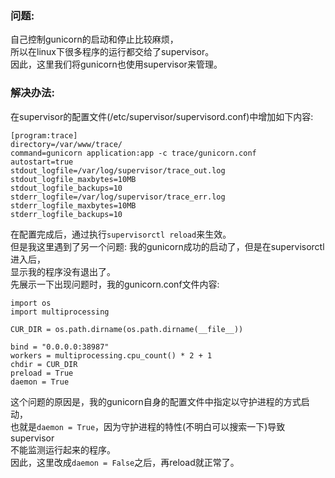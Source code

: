 ### 问题:
自己控制gunicorn的启动和停止比较麻烦，  
所以在linux下很多程序的运行都交给了supervisor。  
因此，这里我们将gunicorn也使用supervisor来管理。  
### 解决办法:
在supervisor的配置文件(/etc/supervisor/supervisord.conf)中增加如下内容:  
```
[program:trace]
directory=/var/www/trace/
command=gunicorn application:app -c trace/gunicorn.conf
autostart=true
stdout_logfile=/var/log/supervisor/trace_out.log
stdout_logfile_maxbytes=10MB
stdout_logfile_backups=10
stderr_logfile=/var/log/supervisor/trace_err.log
stderr_logfile_maxbytes=10MB
stderr_logfile_backups=10
```
在配置完成后，通过执行```supervisorctl reload```来生效。  
但是我这里遇到了另一个问题: 我的gunicorn成功的启动了，但是在supervisorctl进入后，  
显示我的程序没有退出了。  
先展示一下出现问题时，我的gunicorn.conf文件内容:  
```
import os
import multiprocessing

CUR_DIR = os.path.dirname(os.path.dirname(__file__))

bind = "0.0.0.0:38987"
workers = multiprocessing.cpu_count() * 2 + 1
chdir = CUR_DIR
preload = True
daemon = True
```
这个问题的原因是，我的gunicorn自身的配置文件中指定以守护进程的方式启动，  
也就是```daemon = True```，因为守护进程的特性(不明白可以搜索一下)导致supervisor  
不能监测运行起来的程序。  
因此，这里改成```daemon = False```之后，再reload就正常了。  
